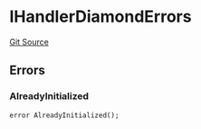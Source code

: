 # IHandlerDiamondErrors
[Git Source](https://github.com/thrackle-io/forte-rules-engine/blob/200d020323d0bfc33b4363e6f8e549888a2ff94d/src/common/IErrors.sol)


## Errors
### AlreadyInitialized

```solidity
error AlreadyInitialized();
```

